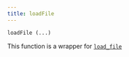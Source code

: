 ```yaml
---
title: loadFile
---
```


```php
loadFile (...)
```

This function is a wrapper for [`load_file`](#load_file)